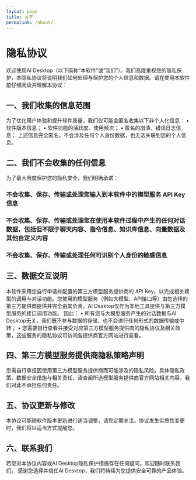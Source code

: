 ```yaml
---
layout: page
title: 关于
permalink: /about/
---
```

# 隐私协议
欢迎使用AI Desktop（以下简称“本软件”或“我们”）。我们高度重视您的隐私保护，本隐私协议将说明我们如何处理与保护您的个人信息和数据。请在使用本软件前仔细阅读并理解本协议：
## 一、我们收集的信息范围
为了优化用户体验和提升软件质量，我们仅可能会匿名收集以下非个人化信息：
• 软件版本信息；
• 软件功能的活跃度、使用频次；
• 匿名的崩溃、错误日志信息；
上述信息完全匿名，不会涉及任何个人身份数据，也无法关联到您的个人信息。
## 二、我们不会收集的任何信息
为了最大限度保护您的隐私安全，我们明确承诺：
### 不会收集、保存、传输或处理您输入到本软件中的模型服务 API Key 信息
### 不会收集、保存、传输或处理您在使用本软件过程中产生的任何对话数据，包括但不限于聊天内容、指令信息、知识库信息、向量数据及其他自定义内容
### 不会收集、保存、传输或处理任何可识别个人身份的敏感信息
## 三、数据交互说明
本软件采用您自行申请并配置的第三方模型服务提供商的 API Key，以完成相关模型的调用与对话功能。您使用的模型服务（例如大模型、API接口等）由您选择的第三方提供商提供并完全由其负责，AI Desktop仅作为本地工具提供与第三方模型服务的接口调用功能。
因此：
• 所有您与大模型服务产生的对话数据与AI Desktop无关，我们既不参与数据的存储，也不会进行任何形式的数据传输或中转；
• 您需要自行查看并接受对应第三方模型服务提供商的隐私协议及相关政策，这些服务的隐私协议可访问各提供商官方网站进行查看。
## 四、第三方模型服务提供商隐私策略声明
您需自行承担因使用第三方模型服务提供商而可能涉及的隐私风险。具体隐私政策、数据安全措施与相关责任，请查阅所选模型服务提供商官方网站相关内容，我们对此不承担任何责任。
## 五、协议更新与修改
本协议可能随软件版本更新进行适当调整，请您定期关注。协议发生实质性变更时，我们将以适当方式提醒您。
## 六、联系我们
若您对本协议内容或AI Desktop隐私保护措施存在任何疑问，欢迎随时联系我们。
感谢您选择并信任AI Desktop，我们将持续为您提供安全可靠的产品体验。
